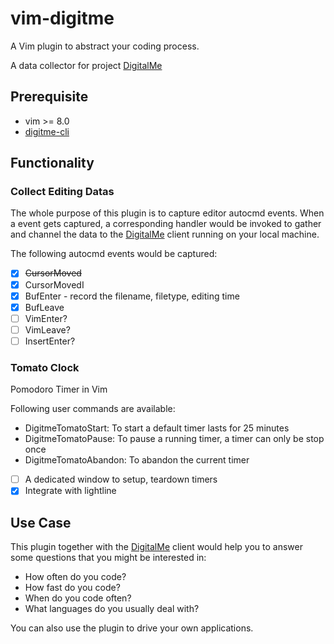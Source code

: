 # vim-digitme
A Vim plugin to abstract your coding process.

A data collector for project [DigitalMe](https://github.com/DingDean/DigitalMe)

## Prerequisite

* vim >= 8.0
* [digitme-cli](https://github.com/DingDean/client-digitalme)

## Functionality

### Collect Editing Datas
The whole purpose of this plugin is to capture editor autocmd events. 
When a event gets captured, a corresponding handler would be invoked 
to gather and channel the data to the [DigitalMe](#) client 
running on your local machine.

The following autocmd events would be captured:

- [x] ~~CursorMoved~~
- [x] CursorMovedI
- [x] BufEnter - record the filename, filetype, editing time
- [x] BufLeave
- [ ] VimEnter?
- [ ] VimLeave?
- [ ] InsertEnter?

### Tomato Clock
Pomodoro Timer in Vim

Following user commands are available:

- DigitmeTomatoStart: To start a default timer lasts for 25 minutes 
- DigitmeTomatoPause: To pause a running timer, a timer can only be stop
once
- DigitmeTomatoAbandon: To abandon the current timer

* [ ] A dedicated window to setup, teardown timers
* [x] Integrate with lightline

## Use Case

This plugin together with the [DigitalMe](#) client would help you to 
answer some questions that you might be interested in:

- How often do you code?
- How fast do you code?
- When do you code often?
- What languages do you usually deal with?

You can also use the plugin to drive your own applications.
